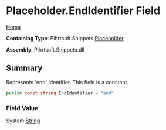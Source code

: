 <a name="_top"></a>

# Placeholder\.EndIdentifier Field

[Home](../../../../README.md#_top)

**Containing Type**: Pihrtsoft\.Snippets\.[Placeholder](../README.md#_top)

**Assembly**: Pihrtsoft\.Snippets\.dll

## Summary

Represents 'end' identifier\. This field is a constant\.

```csharp
public const string EndIdentifier = "end"
```

### Field Value

System\.[String](https://docs.microsoft.com/en-us/dotnet/api/system.string)

